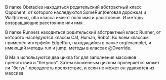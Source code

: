 В папке Obstacles находиться родительский абстрактный класс Opponent, от которого наследуются SomeRun(беговая дорожка) и Wall(стена), 
оба класса имеют поля имя и расстояние. И методы возвращающие расстояние или имя.

В папке Runners находиться родительский абстрактный класс Runner, от которого наследуются классы Cat, Human, Robot. Ко всем классам применён интерфейс
EdgeRun, находящийся в папке org/example/, и имеющий методы run и jump, методы в классах @Override.

В Main используются два цикла for для заполнения массивов препятствий и "бегунов". Затем вложенным циклом проверяется может ли "бегун" преодолеть препятствие, и если
не может он удаляется из массива.
